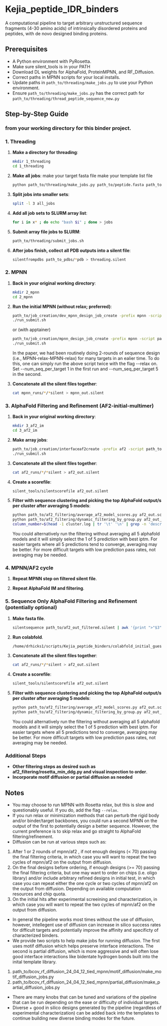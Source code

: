# Kejia_peptide_IDR_binders

A computational pipeline to target arbitrary unstructured sequence fragments (4-30 amino acids) of intrinsically disordered proteins and peptides, with de novo designed binding proteins.

## Prerequisites

- A Python environment with PyRosetta.
- Make sure silent_tools is in your PATH
- Download DL weights for AlphaFold, ProteinMPNN, and RF_Diffusion.
- Correct paths in MPNN scripts for your local installs.
- Update paths in `path_to/threading/make_jobs.py` to use your Python environment.
- Ensure `path_to/threading/make_jobs.py` has the correct path for `path_to/threading/thread_peptide_sequence_new.py`

## Step-by-Step Guide

### from your working directory for this binder project.

### 1. Threading

1. **Make a directory for threading**:
    ```sh
    mkdir 1_threading
    cd 1_threading
    ```

2. **Make all jobs**:
    make your target fasta file
    make your template list file
    ```sh
    python path_to/threading/make_jobs.py path_to/peptide.fasta path_to/templates.list | sort -R > all_jobs
    ```

3. **Split jobs into smaller sets**:
    ```sh
    split -l 3 all_jobs
    ```

4. **Add all job sets to SLURM array list**:
    ```sh
    for i in x* ; do echo "bash $i" ; done > jobs
    ```

5. **Submit array file jobs to SLURM**:
    ```sh
    path_to/threading/submit_jobs.sh
    ```

6. **After jobs finish, collect all PDB outputs into a silent file**:
    ```sh
    silentfrompdbs path_to_pdbs/*pdb > threading.silent
    ```

### 2. MPNN

1. **Back in your original working directory**:
    ```sh
    mkdir 2_mpnn
    cd 2_mpnn
    ```

2. **Run the initial MPNN (without relax; preferred)**:
    ```sh
    path_to/job_creation/dev_mpnn_design_job_create -prefix mpnn -script path_to/mpnn_git_repo/design_scripts/killer_mpnn_interface_design.py -p cpu -t 12:00:00 -mem 5 -cpus 1 -conda path_to/env/mpnn_pyro -structs_per_job 100 -silent path_to/threading.silent -args "--num_seq_per_target 5 --max_out 5 --sampling_temp 0.1"
    ./run_submit.sh
    ```

    or (with apptainer)
    ```sh
    path_to/job_creation/mpnn_design_job_create -prefix mpnn -script path_to/mpnn_git_repo/design_scripts/killer_mpnn_interface_design.py -p cpu -t 12:00:00 -mem 5 -cpus 1 -apptainer path_to/your_apptainer -structs_per_job 100 -silent path_to/threading.silent -args "--num_seq_per_target 5 --max_out 5 --sampling_temp 0.1"
    ./run_submit.sh
    ```

    In the paper, we had been routinely doing 2-rounds of sequence design (i.e., MPNN-relax-MPNN-relax) for many targets in an ealier time. To do this, one can simply run the above script twice with the flag --relax on. Set --num_seq_per_target 1 in the first run and --num_seq_per_target 5 in the second.
    

4. **Concatenate all the silent files together**:
    ```sh
    cat mpnn_runs/*/*silent > mpnn_out.silent
    ```

### 3. AlphaFold Filtering and Refinement (AF2-initial-multimer)

1. **Back in your original working directory**:
    ```sh
    mkdir 3_af2_im
    cd 3_af2_im
    ```

2. **Make array jobs**:
    ```sh
    path_to/job_creation/interfaceaf2create -prefix af2 -script path_to/colabfold_initial_guess/AlphaFold2_initial_guess_multimer.py -silent ../2_mpnn/mpnn_out.silent -gres "gpu:1" -apptainer /home/drhicks1/scripts/Kejia_peptide_binders/colabfold_initial_guess/make_apptainer/colab_fold_ig_cuda12.sif -structs_per_job 300 -p gpu-bf -t 06:00:00
    ./run_submit.sh
    ```

3. **Concatenate all the silent files together**:
    ```sh
    cat af2_runs/*/*silent > af2_out.silent
    ```

4. **Create a scorefile**:
    ```sh
    silent_tools/silentscorefile af2_out.silent
    ```

5. **Filter with sequence clustering and picking the top AlphaFold output/s per cluster after averaging 5 models**:
    ```sh
    python path_to/af2_filtering/average_af2_model_scores.py af2_out.sc > af2_out_averaged.sc
    python path_to/af2_filtering/dynamic_filtering_by_group.py af2_out_averaged.sc af2_out.silent > cluster.log
    column_number=$(head -1 cluster.log | tr '\t' '\n' | grep -n 'description' | cut -d: -f1); awk -v col=$column_number 'NR > 1 {print $col}' cluster.log | grep -oE '[a-zA-Z0-9_]+_af2mv3_[0-9]+' > tags
    ```

    You could alternatively run the filtering without averaging all 5 alphafold models and it will simply select the 1 of 5 prediction with best iptm. For easier targets where all 5 predictions tend to converge, averaging may be better. For more difficult targets with low prediction pass rates, not averaging may be needed.

### 4. MPNN/AF2 cycle
1. **Repeat MPNN step on filtered silent file**.

2. **Repeat AlphaFold IM and filtering**.

### 5. Sequence Only AlphaFold Filtering and Refinement (potentially optional)
1. **Make fasta file**.
    ```sh
    silentsequence path_to/af2_out_filtered.silent | awk '{print ">"$3"\n"$1":"$2}' > colabfold_input.fasta
    ```
    
2. **Run colabfold**.
    ```sh
    /home/drhicks1/scripts/Kejia_peptide_binders/colabfold_initial_guess/make_apptainer/colab_fold_ig_cuda12.sif path_to/colabfold_initial_guess/AlphaFold2_jupyter-batch_hack_new_v2.py --fasta colabfold_input.fasta --num_recycles 10
    ```

3. **Concatenate all the silent files together**:
    ```sh
    cat af2_runs/*/*silent > af2_out.silent
    ```

4. **Create a scorefile**:
    ```sh
    silent_tools/silentscorefile af2_out.silent
    ```

5. **Filter with sequence clustering and picking the top AlphaFold output/s per cluster after averaging 5 models**:
    ```sh
    python path_to/af2_filtering/average_af2_model_scores.py af2_out.sc > af2_out_averaged.sc
    python path_to/af2_filtering/dynamic_filtering_by_group.py af2_out_averaged.sc af2_out.silent --not_initial_guess
    ```

    You could alternatively run the filtering without averaging all 5 alphafold models and it will simply select the 1 of 5 prediction with best iptm. For easier targets where all 5 predictions tend to converge, averaging may be better. For more difficult targets with low prediction pass rates, not averaging may be needed.

### Additional Steps

- **Other filtering steps as desired such as af2_filtering/rosetta_min_ddg.py and visual inspection to order**.
- **Incorporate motif diffusion or partial diffusion as needed**

## Notes

- You may choose to run MPNN with Rosetta relax, but this is slow and questionably useful. If you do, add the flag `--relax`.
- If you run relax or minimization methods that can perturb the rigid body and/or binder/target backbones, you could run a second MPNN on the output of the first to potentially design a better sequence. However, the current preference is to skip relax and go straight to AlphaFold filtering/refinement.
- Diffusion can be run at various steps such as:
1. After 1 or 2 rounds of mpnn/af2 , if not enough designs (< 70) passing the final filtering criteria, in which case you will want to repeat the two cycles of mpnn/af2 on the output from diffusion.
2. On the final designs before ordering, if enough designs (>= 70) passing the final filtering criteria, but one may want to order on chips (i.e. oligo library) and/or include arbitrary refined designs in initial test, in which case you can repeat either the one cycle or two cycles of mpnn/af2 on the output from diffusion. Depending on available computation resources and chip quota.
3. On the initial hits after experimental screeining and characterization, in which case you will want to repeat the two cycles of mpnn/af2 on the output from diffusion.
- In general the pipeline works most times without the use of diffusion, however, intellegent use of diffusion can increase in silico success rates for difficult targets and potentially improve the affinity and specificty of characterized binders.
- We provide two scripts to help make jobs for running diffusion. The first uses motif diffusion which helps preserve interface interactions. The second is partial diffusion, which is more aggressive and will often lose good interface interactions like bidentate hydrogen bonds built into the inital template library.
1. path_to/bcov_rf_diffusion_24_04_12_tied_mpnn/motif_diffusion/make_motif_diffusion_jobs.py
2. path_to/bcov_rf_diffusion_24_04_12_tied_mpnn/partial_diffusion/make_partial_diffusion_jobs.py
- There are many knobs that can be tuned and variations of the pipeline that can be run depending on the ease or difficulty of individual targets.
- Diverse + good in silico designs generated by the pipeline (regardless of experimental characterization) can be added back into the templates to continue building new diverse binding modes for the future.


